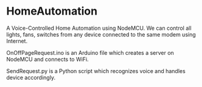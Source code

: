 # HomeAutomation

A Voice-Controlled Home Automation using NodeMCU. We can control all lights, fans, switches from any device connected to the same modem using Internet.

OnOffPageRequest.ino is an Arduino file which creates a server on NodeMCU and connects to WiFi.

SendRequest.py is a Python script which recognizes voice and handles device accordingly.
